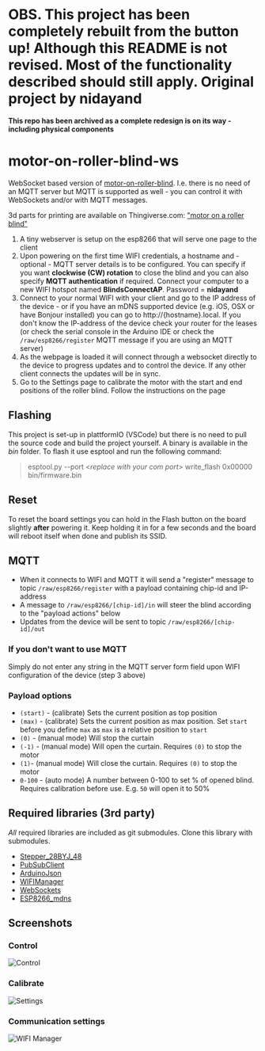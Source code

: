 # OBS. This project has been completely rebuilt from the button up! Although this README is not revised. Most of the functionality described should still apply. Original project by nidayand

**This repo has been archived as a complete redesign is on its way - including physical components**

# motor-on-roller-blind-ws
WebSocket based version of [motor-on-roller-blind](https://github.com/nidayand/motor-on-roller-blind). I.e. there is no need of an MQTT server but MQTT is supported as well - you can control it with WebSockets and/or with MQTT messages.

3d parts for printing are available on Thingiverse.com: ["motor on a roller blind"](https://www.thingiverse.com/thing:2392856)

 1. A tiny webserver is setup on the esp8266 that will serve one page to the client
 2. Upon powering on the first time WIFI credentials, a hostname and - optional - MQTT server details is to be configured. You can specify if you want **clockwise (CW) rotation** to close the blind and you can also specify **MQTT authentication** if required. Connect your computer to a new WIFI hotspot named **BlindsConnectAP**. Password = **nidayand**
 3. Connect to your normal WIFI with your client and go to the IP address of the device - or if you have an mDNS supported device (e.g. iOS, OSX or have Bonjour installed) you can go to http://{hostname}.local. If you don't know the IP-address of the device check your router for the leases (or check the serial console in the Arduino IDE or check the `/raw/esp8266/register` MQTT message if you are using an MQTT server)
 4. As the webpage is loaded it will connect through a websocket directly to the device to progress updates and to control the device. If any other client connects the updates will be in sync.
 5. Go to the Settings page to calibrate the motor with the start and end positions of the roller blind. Follow the instructions on the page

## Flashing
This project is set-up in plattformIO (VSCode) but there is no need to pull the source code and build the project yourself. A binary is available in the *bin* folder. To flash it use esptool and run the following command:
> esptool.py --port <*replace with your com port*> write_flash 0x00000 bin/firmware.bin

## Reset
To reset the board settings you can hold in the Flash button on the board slightly **after** powering it. Keep holding it in for a few seconds and the board will reboot itself when done and publish its SSID.

## MQTT
- When it connects to WIFI and MQTT it will send a "register" message to topic `/raw/esp8266/register` with a payload containing chip-id and IP-address
- A message to `/raw/esp8266/[chip-id]/in` will steer the blind according to the "payload actions" below
- Updates from the device will be sent to topic `/raw/esp8266/[chip-id]/out`

### If you don't want to use MQTT
Simply do not enter any string in the MQTT server form field upon WIFI configuration of the device (step 3 above)

### Payload options
- `(start)` - (calibrate) Sets the current position as top position
- `(max)` - (calibrate) Sets the current position as max position. Set `start` before you define `max` as `max` is a relative position to `start`
- `(0)` - (manual mode) Will stop the curtain
- `(-1)` - (manual mode) Will open the curtain. Requires `(0)` to stop the motor
- `(1)`- (manual mode) Will close the curtain. Requires `(0)` to stop the motor
- `0-100` - (auto mode) A number between 0-100 to set % of opened blind. Requires calibration before use. E.g. `50` will open it to 50%

## Required libraries (3rd party)
*All* required libraries are included as git submodules. Clone this library with submodules.
- [Stepper_28BYJ_48](https://github.com/thomasfredericks/Stepper_28BYJ_48/)
- [PubSubClient](https://github.com/knolleary/pubsubclient/)
- [ArduinoJson](https://github.com/bblanchon/ArduinoJson)
- [WIFIManager](https://github.com/tzapu/WiFiManager)
- [WebSockets](https://github.com/Links2004/arduinoWebSockets)
- [ESP8266_mdns](https://github.com/mrdunk/esp8266_mdns)
 

## Screenshots

### Control
![Control](https://user-images.githubusercontent.com/2181965/31178217-a5351678-a918-11e7-9611-3e8256c873a4.png)

### Calibrate
![Settings](https://user-images.githubusercontent.com/2181965/31178216-a4f7194a-a918-11e7-85dd-8e189cfc031c.png)

### Communication settings
 ![WIFI Manager](https://user-images.githubusercontent.com/2181965/37288794-75244c84-2608-11e8-8c27-a17e1e854761.jpg)
